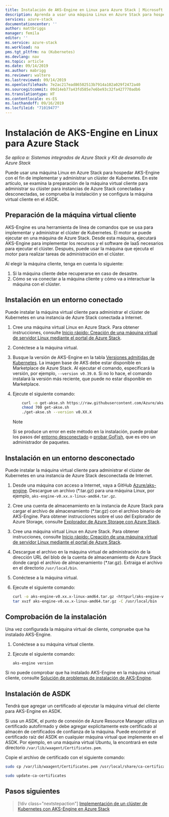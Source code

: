 ```yaml
---
title: Instalación de AKS-Engine en Linux para Azure Stack | Microsoft Docs
description: Aprenda a usar una máquina Linux en Azure Stack para hospedar AKS-Engine con el fin de implementar y administrar un clúster de Kubernetes.
services: azure-stack
documentationcenter: ''
author: mattbriggs
manager: femila
editor: ''
ms.service: azure-stack
ms.workload: na
pms.tgt_pltfrm: na (Kubernetes)
ms.devlang: nav
ms.topic: article
ms.date: 09/14/2019
ms.author: mabrigg
ms.reviewer: waltero
ms.lastreviewed: 09/14/2019
ms.openlocfilehash: 7e2ac217ead86502513b7914a102a029f2472a40
ms.sourcegitcommit: 09d14eb77a43fd585e7e6be93c32fa427770adb6
ms.translationtype: HT
ms.contentlocale: es-ES
ms.lasthandoff: 09/16/2019
ms.locfileid: "71019477"
---
```

# <a name="install-the-aks-engine-on-linux-in-azure-stack"></a>Instalación de AKS-Engine en Linux para Azure Stack

*Se aplica a: Sistemas integrados de Azure Stack y Kit de desarrollo de Azure Stack*

Puede usar una máquina Linux en Azure Stack para hospedar AKS-Engine con el fin de implementar y administrar un clúster de Kubernetes. En este artículo, se examina la preparación de la máquina virtual cliente para administrar su clúster para instancias de Azure Stack conectadas y desconectadas, se comprueba la instalación y se configura la máquina virtual cliente en el ASDK.

## <a name="prepare-the-client-vm"></a>Preparación de la máquina virtual cliente

AKS-Engine es una herramienta de línea de comandos que se usa para implementar y administrar el clúster de Kubernetes. El motor se puede ejecutar en una máquina de Azure Stack. Desde esta máquina, ejecutará AKS-Engine para implementar los recursos y el software de IaaS necesarios para ejecutar el clúster. Después, puede usar la máquina que ejecuta el motor para realizar tareas de administración en el clúster.

Al elegir la máquina cliente, tenga en cuenta lo siguiente:

1. Si la máquina cliente debe recuperarse en caso de desastre.
2. Cómo se va conectar a la máquina cliente y cómo va a interactuar la máquina con el clúster.

## <a name="install-in-a-connected-environment"></a>Instalación en un entorno conectado

Puede instalar la máquina virtual cliente para administrar el clúster de Kubernetes en una instancia de Azure Stack conectada a Internet.

1. Cree una máquina virtual Linux en Azure Stack. Para obtener instrucciones, consulte [Inicio rápido: Creación de una máquina virtual de servidor Linux mediante el portal de Azure Stack](https://docs.microsoft.com/azure-stack/user/azure-stack-quick-linux-portal).
2. Conéctese a la máquina virtual.
3. Busque la versión de AKS-Engine en la tabla [Versiones admitidas de Kubernetes](https://github.com/Azure/aks-engine/blob/master/docs/topics/azure-stack.md#supported-kubernetes-versions). La imagen base de AKS debe estar disponible en Marketplace de Azure Stack. Al ejecutar el comando, especificará la versión, por ejemplo, `--version v0.39.0`. Si no lo hace, el comando instalará la versión más reciente, que puede no estar disponible en Marketplace.
4. Ejecute el siguiente comando:

    ```bash  
        curl -o get-akse.sh https://raw.githubusercontent.com/Azure/aks-engine/master/scripts/get-akse.sh
        chmod 700 get-akse.sh
        ./get-akse.sh --version v0.XX.X
    ```

    > [!Note]  
    > Si se produce un error en este método en la instalación, puede probar los pasos del [entorno desconectado](#install-in-a-disconnected-environment) o [probar GoFish](azure-stack-kubernetes-aks-engine-troubleshoot.md#try-gofish), que es otro un administrador de paquetes.

## <a name="install-in-a-disconnected-environment"></a>Instalación en un entorno desconectado

Puede instalar la máquina virtual cliente para administrar el clúster de Kubernetes en una instancia de Azure Stack desconectada de Internet.

1.  Desde una máquina con acceso a Internet, vaya a GitHub [Azure/aks-engine](https://github.com/Azure/aks-engine/releases/latest). Descargue un archivo (*.tar.gz) para una máquina Linux, por ejemplo, `aks-engine-v0.xx.x-linux-amd64.tar.gz`.

2.  Cree una cuenta de almacenamiento en la instancia de Azure Stack para cargar el archivo de almacenamiento (*.tar.gz) con el archivo binario de AKS-Engine. Para obtener instrucciones sobre el uso del Explorador de Azure Storage, consulte [Explorador de Azure Storage con Azure Stack](https://docs.microsoft.com/azure-stack/user/azure-stack-storage-connect-se).

3. Cree una máquina virtual Linux en Azure Stack. Para obtener instrucciones, consulte [Inicio rápido: Creación de una máquina virtual de servidor Linux mediante el portal de Azure Stack](https://docs.microsoft.com/azure-stack/user/azure-stack-quick-linux-portal).

3.  Descargue el archivo en la máquina virtual de administración de la dirección URL del blob de la cuenta de almacenamiento de Azure Stack donde cargó el archivo de almacenamiento (*.tar.gz). Extraiga el archivo en el directorio `/usr/local/bin`.

4. Conéctese a la máquina virtual.

5.  Ejecute el siguiente comando:

    ```bash  
    curl -o aks-engine-v0.xx.x-linux-amd64.tar.gz <httpurl/aks-engine-v0.xx.x-linux-amd64.tar.gz>
    tar xvzf aks-engine-v0.xx.x-linux-amd64.tar.gz -C /usr/local/bin
    ```

## <a name="verify-the-installation"></a>Comprobación de la instalación

Una vez configurada la máquina virtual de cliente, compruebe que ha instalado AKS-Engine.

1. Conéctese a su máquina virtual cliente.
2. Ejecute el siguiente comando:

    ```bash  
    aks-engine version
    ```

Si no puede comprobar que ha instalado AKS-Engine en la máquina virtual cliente, consulte [Solución de problemas de instalación de AKS-Engine](azure-stack-kubernetes-aks-engine-troubleshoot.md).


## <a name="asdk-installation"></a>Instalación de ASDK

Tendrá que agregar un certificado al ejecutar la máquina virtual del cliente para AKS-Engine en ASDK.

Si usa un ASDK, el punto de conexión de Azure Resource Manager utiliza un certificado autofirmado y debe agregar explícitamente este certificado al almacén de certificados de confianza de la máquina. Puede encontrar el certificado raíz del ASDK en cualquier máquina virtual que implemente en el ASDK. Por ejemplo, en una máquina virtual Ubuntu, la encontrará en este directorio `/var/lib/waagent/Certificates.pem`. 

Copie el archivo de certificado con el siguiente comando:

```bash
sudo cp /var/lib/waagent/Certificates.pem /usr/local/share/ca-certificates/azurestackca.crt

sudo update-ca-certificates
```

## <a name="next-steps"></a>Pasos siguientes

> [!div class="nextstepaction"]
> [Implementación de un clúster de Kubernetes con AKS-Engine en Azure Stack](azure-stack-kubernetes-aks-engine-deploy-cluster.md)